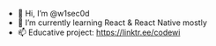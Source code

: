 - 👋 Hi, I’m @w1sec0d
- 🌱 I’m currently learning React & React Native mostly
- 📫 Educative project: https://linktr.ee/codewi

<!---
w1sec0d/w1sec0d is a ✨ special ✨ repository because its `README.md` (this file) appears on your GitHub profile.
You can click the Preview link to take a look at your changes.
--->
